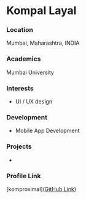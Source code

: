 # Kompal Layal

### Location

Mumbai, Maharashtra, INDIA

### Academics

Mumbai University

### Interests

- UI / UX design

### Development

- Mobile App Development

### Projects

- 

### Profile Link

[komproximal]([GitHub Link](https://github.com/komproximal))
